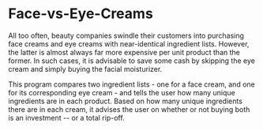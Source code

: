 # Face-vs-Eye-Creams

All too often, beauty companies swindle their customers into purchasing face creams and eye creams with near-identical ingredient lists. However, the latter is almost always far more expensive per unit product than the former. In such cases, it is advisable to save some cash by skipping the eye cream and simply buying the facial moisturizer.

This program compares two ingredient lists - one for a face cream, and one for its corresponding eye cream - and tells the user how many unique ingredients are in each product. Based on how many unique ingredients there are in each cream, it advises the user on whether or not buying both is an investment -- or a total rip-off.
